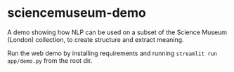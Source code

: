 # sciencemuseum-demo

A demo showing how NLP can be used on a subset of the Science Museum (London) collection, to create structure and extract meaning. 

Run the web demo by installing requirements and running `streamlit run app/demo.py` from the root dir.
